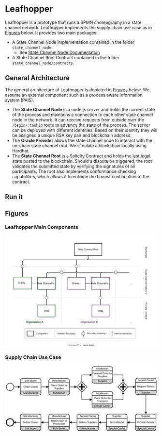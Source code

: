 # Leafhopper
Leafhopper is a prototype that runs a BPMN choreography in a state channel network. Leafhopper implements the supply chain use case as in [Figures](https://github.com/fstiehle/leafhopper-prototype/new/main?readme=1#figures) below.
It provides two main packages:
- A State Channel Node implementation contained in the folder `state_channel_node`. 
  - See [State Channel Node Documentation](https://github.com/fstiehle/leafhopper-prototype/tree/main/state_channel_node#readme)
- A State Channel Root Contract contained in the folder `state_channel_node/contracts`. 

## General Architecture
The general architecture of Leafhopper is depicted in [Figures](https://github.com/fstiehle/leafhopper-prototype/new/main?readme=1#figures) below.
We assume an external component such as a process aware information system (PAIS).
- The __State Channel Node__ is a node.js server and holds the current state of the process and maintains a connection to each other state channel node in the network. It can receive requests from outside over the `/begin/:taskid` route to advance the state of the process. The server can be deployed with different identities. Based on their identity they will be assigned a unique RSA key pair and blockchain address.
- The __Oracle Provider__ allows the state channel node to interact with the on-chain state channel root. We simulate a blockchain locally using Hardhat.
- The __State Channel Root__ is a Solidity Contract and holds the last legal state posted to the blockchain. Should a dispute be triggered, the root validates the submitted state by verifying the signatures of all participants. The root also implements conformance checking capabilities, which allows it to enforce the honest continuation of the contract.

## Run it

## Figures
### Leafhopper Main Components
<img src="https://github.com/fstiehle/leafhopper-prototype/blob/74fdfe1f0a2260e42552701acafdac64014bed13/figures/architecture.svg" alt="Leafhopper Architecture" width="800"/>

### Supply Chain Use Case
<img src="https://github.com/fstiehle/leafhopper-prototype/blob/74fdfe1f0a2260e42552701acafdac64014bed13/figures/use-case.svg" alt="Use case" width="800"/>
